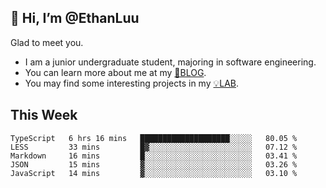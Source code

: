 ## 👋 Hi, I’m @EthanLuu

Glad to meet you.

- I am a junior undergraduate student, majoring in software engineering.
- You can learn more about me at my [📝BLOG](https://blog.ethanloo.cn).
- You may find some interesting projects in my [💡LAB](https://lab.ethanloo.cn).

## This Week
<!--START_SECTION:waka-->
```text
TypeScript   6 hrs 16 mins   ████████████████████░░░░░   80.05 % 
LESS         33 mins         █▓░░░░░░░░░░░░░░░░░░░░░░░   07.12 % 
Markdown     16 mins         █░░░░░░░░░░░░░░░░░░░░░░░░   03.41 % 
JSON         15 mins         ▓░░░░░░░░░░░░░░░░░░░░░░░░   03.26 % 
JavaScript   14 mins         ▓░░░░░░░░░░░░░░░░░░░░░░░░   03.10 % 
```
<!--END_SECTION:waka-->
